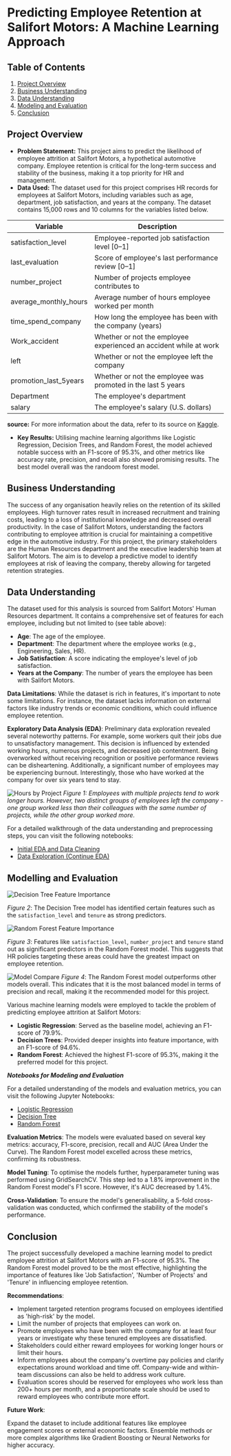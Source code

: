 # Predicting Employee Retention at Salifort Motors: A Machine Learning Approach

## Table of Contents

1. [Project Overview](#project-overview)
2. [Business Understanding](#business-understanding)
3. [Data Understanding](#data-understanding)
4. [Modeling and Evaluation](#modeling-and-evaluation)
5. [Conclusion](#conclusion)


## Project Overview

* **Problem Statement:** This project aims to predict the likelihood of employee attrition at Salifort Motors, a hypothetical automotive company. Employee retention is critical for the long-term success and stability of the business, making it a top priority for HR and management.
* **Data Used:** The dataset used for this project comprises HR records for employees at Salifort Motors, including variables such as age, department, job satisfaction, and years at the company. The dataset contains 15,000 rows and 10 columns for the variables listed below. 

Variable  |Description |
-----|-----|
satisfaction_level|Employee-reported job satisfaction level [0&ndash;1]|
last_evaluation|Score of employee's last performance review [0&ndash;1]|
number_project|Number of projects employee contributes to|
average_monthly_hours|Average number of hours employee worked per month|
time_spend_company|How long the employee has been with the company (years)
Work_accident|Whether or not the employee experienced an accident while at work
left|Whether or not the employee left the company
promotion_last_5years|Whether or not the employee was promoted in the last 5 years
Department|The employee's department
salary|The employee's salary (U.S. dollars)

**source:** For more information about the data, refer to its source on [Kaggle](https://www.kaggle.com/datasets/mfaisalqureshi/hr-analytics-and-job-prediction?select=HR_comma_sep.csv).


* **Key Results:** Utilising machine learning algorithms like Logistic Regression, Decision Trees, and Random Forest, the model achieved notable success with an F1-score of 95.3%, and other metrics like accuracy rate, precision, and recall also showed promising results. The best model overall was the randoom forest model.


## Business Understanding

The success of any organisation heavily relies on the retention of its skilled employees. High turnover rates result in increased recruitment and training costs, leading to a loss of institutional knowledge and decreased overall productivity. In the case of Salifort Motors, understanding the factors contributing to employee attrition is crucial for maintaining a competitive edge in the automotive industry.
For this project, the primary stakeholders are the Human Resources department and the executive leadership team at Salifort Motors. The aim is to develop a predictive model to identify employees at risk of leaving the company, thereby allowing for targeted retention strategies.

## Data Understanding

The dataset used for this analysis is sourced from Salifort Motors' Human Resources department. It contains a comprehensive set of features for each employee, including but not limited to (see table above):

- **Age**: The age of the employee.
- **Department**: The department where the employee works (e.g., Engineering, Sales, HR).
- **Job Satisfaction**: A score indicating the employee's level of job satisfaction.
- **Years at the Company**: The number of years the employee has been with Salifort Motors.

**Data Limitations**: While the dataset is rich in features, it's important to note some limitations. For instance, the dataset lacks information on external factors like industry trends or economic conditions, which could influence employee retention.

**Exploratory Data Analysis (EDA)**: Preliminary data exploration revealed several noteworthy patterns. For example,  some workers quit their jobs due to unsatisfactory management. This decision is influenced by extended working hours, numerous projects, and decreased job contentment. Being overworked without receiving recognition or positive performance reviews can be disheartening. Additionally, a significant number of employees may be experiencing burnout. Interestingly, those who have worked at the company for over six years tend to stay.

![Hours by Project](results/hrs_by_project.png)
*Figure 1: Employees with multiple projects tend to work longer hours. However, two distinct groups of employees left the company - one group worked less than their colleagues with the same number of projects, while the other group worked more.*

For a detailed walkthrough of the data understanding and preprocessing steps, you can visit the following notebooks:

- [Initial EDA and Data Cleaning](notebooks/00_Initial_EDA_and_Data_Cleaning.ipynb)
- [Data Exploration (Continue EDA)](notebooks/01_Data_Exploration_Continue.ipynb)


## Modelling and Evaluation

![Decision Tree Feature Importance](results/dt_feature_imp.png)

*Figure 2*: The Decision Tree model has identified certain features such as the `satisfaction_level` and `tenure` as strong predictors. 


![Random Forest Feature Importance](results/rf_feature_imp.png)

*Figure 3*: Features like `satisfaction_level`, `number_project` and `tenure` stand out as significant predictors in the Random Forest model. This suggests that HR policies targeting these areas could have the greatest impact on employee retention.

![Model Compare](results/model_compare.png)
*Figure 4*: The Random Forest model outperforms other models overall. This indicates that it is the most balanced model in terms of precision and recall, making it the recommended model for this project.


Various machine learning models were employed to tackle the problem of predicting employee attrition at Salifort Motors:

* **Logistic Regression**: Served as the baseline model, achieving an F1-score of 79.9%.
* **Decision Trees**: Provided deeper insights into feature importance, with an F1-score of 94.6%.
* **Random Forest**: Achieved the highest F1-score of 95.3%, making it the preferred model for this project.

***Notebooks for Modeling and Evaluation***

For a detailed understanding of the models and evaluation metrics, you can visit the following Jupyter Notebooks:
- [Logistic Regression](notebooks/02_Logistic_Regression_Model.ipynb)
- [Decision Tree](notebooks/03_Decision_Tree_Model.ipynb)
- [Random Forest](notebooks/04_Random_Forest_Model.ipynb)

**Evaluation Metrics**: The models were evaluated based on several key metrics: accuracy, F1-score, precision, recall and AUC (Area Under the Curve). The Random Forest model excelled across these metrics, confirming its robustness.

**Model Tuning**: To optimise the models further, hyperparameter tuning was performed using GridSearchCV. This step led to a 1.8% improvement in the Random Forest model's F1 score. However, it's AUC decreased by 1.4%.

**Cross-Validation**: To ensure the model's generalisability, a 5-fold cross-validation was conducted, which confirmed the stability of the model's performance.

## Conclusion

The project successfully developed a machine learning model to predict employee attrition at Salifort Motors with an F1-score of 95.3%. The Random Forest model proved to be the most effective, highlighting the importance of features like 'Job Satisfaction', 'Number of Projects' and 'Tenure' in influencing employee retention.

**Recommendations**:

- Implement targeted retention programs focused on employees identified as 'high-risk' by the model.
- Limit the number of projects that employees can work on. 
- Promote employees who have been with the company for at least four years or investigate why these tenured employees are dissatisfied. 
- Stakeholders could either reward employees for working longer hours or limit their hours. 
- Inform employees about the company's overtime pay policies and clarify expectations around workload and time off. Company-wide and within-team discussions can also be held to address work culture. 
- Evaluation scores should be reserved for employees who work less than 200+ hours per month, and a proportionate scale should be used to reward employees who contribute more effort.

**Future Work**:

Expand the dataset to include additional features like employee engagement scores or external economic factors.
Ensemble methods or more complex algorithms like Gradient Boosting or Neural Networks for higher accuracy.